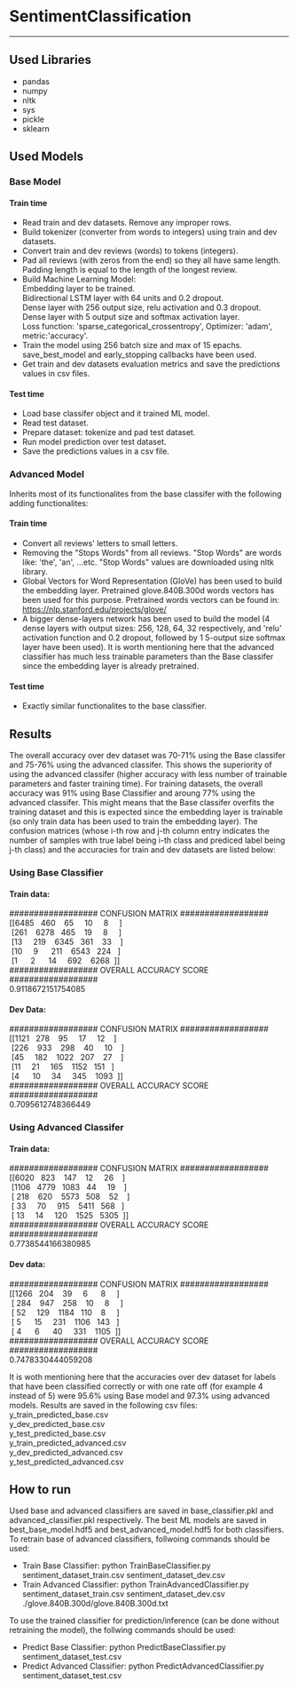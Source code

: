 # SentimentClassification
--------------------------


## Used Libraries
- pandas
- numpy
- nltk
- sys
- pickle
- sklearn

## Used Models  
### Base Model  
#### Train time  
- Read train and dev datasets. Remove any improper rows.  
- Build tokenizer (converter from words to integers) using train and dev datasets.  
- Convert train and dev reviews (words) to tokens (integers).  
- Pad all reviews (with zeros from the end) so they all have same length. Padding length is equal to the length of the longest review.  
- Build Machine Learning Model:  
  Embedding layer to be trained.  
  Bidirectional LSTM layer with 64 units and 0.2 dropout.  
  Dense layer with 256 output size, relu activation and 0.3 dropout.  
  Dense layer with 5 output size and softmax activation layer.  
  Loss function: 'sparse_categorical_crossentropy', Optimizer: 'adam', metric:'accuracy'.
- Train the model using 256 batch size and max of 15 epachs. save_best_model and early_stopping callbacks have been used.  
- Get train and dev datasets evaluation metrics and save the predictions values in csv files.
#### Test time  
- Load base classifer object and it trained ML model.
- Read test dataset.
- Prepare dataset: tokenize and pad test dataset.
- Run model prediction over test dataset.
- Save the predictions values in a csv file.
### Advanced Model  
Inherits most of its functionalites from the base classifer with the following adding functionalites:
#### Train time  
- Convert all reviews' letters to small letters.
- Removing the "Stops Words" from all reviews. "Stop Words" are words like: 'the', 'an', ...etc. "Stop Words" values are downloaded using nltk library.
- Global Vectors for Word Representation (GloVe) has been used to build the embedding layer. Pretrained glove.840B.300d words vectors has been used for this purpose. Pretrained words vectors can be found in: https://nlp.stanford.edu/projects/glove/
- A bigger dense-layers network has been used to build the model (4 dense layers with output sizes: 256, 128, 64, 32 respectively, and 'relu' activation function and 0.2 dropout, followed by 1 5-output size softmax layer have been used). It is worth mentioning here that the advanced classifier has much less trainable parameters than the Base classifer since the embedding layer is already pretrained. 
#### Test time  
- Exactly similar functionalites to the base classifier.

## Results  
The overall accuracy over dev dataset was 70-71% using the Base classifer and 75-76% using the advanced classifer. This shows the superiority of using the advanced classifer (higher accuracy with less number of trainable parameters and faster training time). For training datasets, the overall accuracy was 91% using Base Classifier and aroung 77% using the advanced classifer. This might means that the Base classifer overfits the training dataset and this is expected since the embedding layer is trainable (so only train data has been used to train the embedding layer). The confusion matrices (whose i-th row and j-th column entry indicates the number of samples with true label being i-th class and prediced label being j-th class) and the accuracies for train and dev datasets are listed below:
### Using Base Classifier
#### Train data:
################## CONFUSION MATRIX ##################  
[[6485&nbsp;&nbsp;  460&nbsp;&nbsp;&nbsp;   65&nbsp;&nbsp;&nbsp;&nbsp;   10&nbsp;&nbsp;&nbsp;&nbsp;    8&nbsp;&nbsp;&nbsp;&nbsp;&nbsp;]  
&nbsp;[261&nbsp;&nbsp;&nbsp; 6278&nbsp;&nbsp;  465&nbsp;&nbsp;&nbsp;   19&nbsp;&nbsp;&nbsp;&nbsp;    8&nbsp;&nbsp;&nbsp;&nbsp;&nbsp;]  
&nbsp;[13&nbsp;&nbsp;&nbsp;&nbsp;  219&nbsp;&nbsp;&nbsp; 6345&nbsp;&nbsp;  361&nbsp;&nbsp;&nbsp;   33&nbsp;&nbsp;&nbsp;&nbsp;]  
&nbsp;[10&nbsp;&nbsp;&nbsp;&nbsp;    9&nbsp;&nbsp;&nbsp;&nbsp;&nbsp;  211&nbsp;&nbsp;&nbsp; 6543&nbsp;&nbsp;  224&nbsp;&nbsp;&nbsp;]  
&nbsp;[1&nbsp;&nbsp;&nbsp;&nbsp;&nbsp;    2&nbsp;&nbsp;&nbsp;&nbsp;&nbsp;   14&nbsp;&nbsp;&nbsp;&nbsp;  692&nbsp;&nbsp;&nbsp; 6268&nbsp;&nbsp;]]  
################## OVERALL ACCURACY SCORE ##################  
0.9118672151754085  
#### Dev Data:  
################## CONFUSION MATRIX ##################  
[[1121&nbsp;&nbsp;  278&nbsp;&nbsp;&nbsp;   95&nbsp;&nbsp;&nbsp;&nbsp;    17&nbsp;&nbsp;&nbsp;&nbsp;    12&nbsp;&nbsp;&nbsp;&nbsp;]  
&nbsp;[226&nbsp;&nbsp;&nbsp;   933&nbsp;&nbsp;&nbsp;   298&nbsp;&nbsp;&nbsp;   40&nbsp;&nbsp;&nbsp;&nbsp;    10&nbsp;&nbsp;&nbsp;&nbsp;]  
&nbsp;[45&nbsp;&nbsp;&nbsp;&nbsp;   	182&nbsp;&nbsp;&nbsp;   1022&nbsp;&nbsp;  207&nbsp;&nbsp;&nbsp;   27&nbsp;&nbsp;&nbsp;&nbsp;]  
&nbsp;[11&nbsp;&nbsp;&nbsp;&nbsp;    21&nbsp;&nbsp;&nbsp;&nbsp;    165&nbsp;&nbsp;&nbsp;   1152&nbsp;&nbsp;  151&nbsp;&nbsp;&nbsp;]  
&nbsp;[4&nbsp;&nbsp;&nbsp;&nbsp;&nbsp;     10&nbsp;&nbsp;&nbsp;&nbsp;    34&nbsp;&nbsp;&nbsp;&nbsp;    345&nbsp;&nbsp;&nbsp;   1093&nbsp;&nbsp;]]  
################## OVERALL ACCURACY SCORE ##################  
0.7095612748366449  
### Using Advanced Classifer
#### Train data:
################## CONFUSION MATRIX ##################  
[[6020&nbsp;&nbsp;  823&nbsp;&nbsp;&nbsp;  147&nbsp;&nbsp;&nbsp;   12&nbsp;&nbsp;&nbsp;&nbsp;   26&nbsp;&nbsp;&nbsp;&nbsp;]  
&nbsp;[1106&nbsp;&nbsp; 4779&nbsp;&nbsp; 1083&nbsp;&nbsp;   44&nbsp;&nbsp;&nbsp;&nbsp;   19&nbsp;&nbsp;&nbsp;&nbsp;]  
&nbsp;[ 218&nbsp;&nbsp;&nbsp;  620&nbsp;&nbsp;&nbsp; 5573&nbsp;&nbsp;  508&nbsp;&nbsp;&nbsp;   52&nbsp;&nbsp;&nbsp;&nbsp;]  
&nbsp;[  33&nbsp;&nbsp;&nbsp;&nbsp;   70&nbsp;&nbsp;&nbsp;&nbsp;  915&nbsp;&nbsp;&nbsp; 5411&nbsp;&nbsp;  568&nbsp;&nbsp;&nbsp;]  
&nbsp;[  13&nbsp;&nbsp;&nbsp;&nbsp;   14&nbsp;&nbsp;&nbsp;&nbsp;  120&nbsp;&nbsp;&nbsp; 1525&nbsp;&nbsp; 5305&nbsp;&nbsp;]]  
################## OVERALL ACCURACY SCORE ##################  
0.7738544166380985  
#### Dev data:
################## CONFUSION MATRIX ##################  
[[1266&nbsp;&nbsp;  204&nbsp;&nbsp;&nbsp;   39&nbsp;&nbsp;&nbsp;&nbsp;    6&nbsp;&nbsp;&nbsp;&nbsp;&nbsp;    8&nbsp;&nbsp;&nbsp;&nbsp;&nbsp;]  
&nbsp;[ 284&nbsp;&nbsp;&nbsp;  947&nbsp;&nbsp;&nbsp;  258&nbsp;&nbsp;&nbsp;   10&nbsp;&nbsp;&nbsp;&nbsp;    8&nbsp;&nbsp;&nbsp;&nbsp;&nbsp;]  
&nbsp;[  52&nbsp;&nbsp;&nbsp;&nbsp;  129&nbsp;&nbsp;&nbsp; 1184&nbsp;&nbsp;  110&nbsp;&nbsp;&nbsp;    8&nbsp;&nbsp;&nbsp;&nbsp;&nbsp;]  
&nbsp;[   5&nbsp;&nbsp;&nbsp;&nbsp;&nbsp;   15&nbsp;&nbsp;&nbsp;&nbsp;  231&nbsp;&nbsp;&nbsp; 1106&nbsp;&nbsp;  143&nbsp;&nbsp;&nbsp;]  
&nbsp;[   4&nbsp;&nbsp;&nbsp;&nbsp;&nbsp;    6&nbsp;&nbsp;&nbsp;&nbsp;&nbsp;   40&nbsp;&nbsp;&nbsp;&nbsp;  331&nbsp;&nbsp;&nbsp; 1105&nbsp;&nbsp;]]  
################## OVERALL ACCURACY SCORE ##################  
0.7478330444059208  
  
It is woth mentioning here that the accuracies over dev dataset for labels that have been classified correctly or with one rate off (for example 4 instead of 5) were 95.6% using Base model and 97.3% using advanced models. Results are saved in the following csv files:  
y_train_predicted_base.csv  
y_dev_predicted_base.csv  
y_test_predicted_base.csv  
y_train_predicted_advanced.csv  
y_dev_predicted_advanced.csv  
y_test_predicted_advanced.csv

## How to run  
Used base and advanced classifiers are saved in base_classifier.pkl and advanced_classifier.pkl respectively. The best ML models are saved in best_base_model.hdf5 and best_advanced_model.hdf5 for both classifiers. To retrain base of advanced classifiers, follwoing commands should be used:  

- Train Base Classifier:
python TrainBaseClassifier.py sentiment_dataset_train.csv sentiment_dataset_dev.csv  
- Train Advanced Classifier:
python TrainAdvancedClassifier.py sentiment_dataset_train.csv sentiment_dataset_dev.csv ./glove.840B.300d/glove.840B.300d.txt  

To use the trained classifier for prediction/inference (can be done without retraining the model), the follwing commands should be used:  
- Predict Base Classifier:
python PredictBaseClassifier.py sentiment_dataset_test.csv   
- Predict Advanced Classifier:
python PredictAdvancedClassifier.py sentiment_dataset_test.csv   


